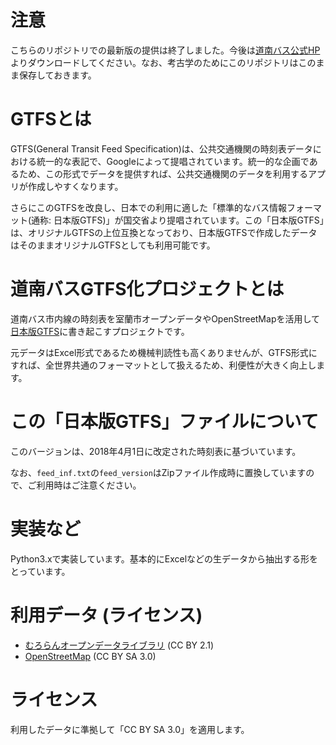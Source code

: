 # 注意
こちらのリポジトリでの最新版の提供は終了しました。今後は[道南バス公式HP](https://www.donanbus.co.jp/)よりダウンロードしてください。なお、考古学のためにこのリポジトリはこのまま保存しておきます。

# GTFSとは
GTFS(General Transit Feed Specification)は、公共交通機関の時刻表データにおける統一的な表記で、Googleによって提唱されています。統一的な企画であるため、この形式でデータを提供すれば、公共交通機関のデータを利用するアプリが作成しやすくなります。

さらにこのGTFSを改良し、日本での利用に適した「標準的なバス情報フォーマット(通称: 日本版GTFS)」が国交省より提唱されています。この「日本版GTFS」は、オリジナルGTFSの上位互換となっており、日本版GTFSで作成したデータはそのままオリジナルGTFSとしても利用可能です。

# 道南バスGTFS化プロジェクトとは
道南バス市内線の時刻表を室蘭市オープンデータやOpenStreetMapを活用して[日本版GTFS](http://www.mlit.go.jp/sogoseisaku/transport/sosei_transport_tk_000067.html)に書き起こすプロジェクトです。

元データはExcel形式であるため機械判読性も高くありませんが、GTFS形式にすれば、全世界共通のフォーマットとして扱えるため、利便性が大きく向上します。

# この「日本版GTFS」ファイルについて
このバージョンは、2018年4月1日に改定された時刻表に基づいています。

なお、`feed_inf.txt`の`feed_version`はZipファイル作成時に置換していますので、ご利用時はご注意ください。

# 実装など
Python3.xで実装しています。基本的にExcelなどの生データから抽出する形をとっています。

# 利用データ (ライセンス)
- [むろらんオープンデータライブラリ](http://www.city.muroran.lg.jp/main/org2260/odlib.php) (CC BY 2.1)
- [OpenStreetMap](http://www.openstreetmap.org/) (CC BY SA 3.0)

# ライセンス
利用したデータに準拠して「CC BY SA 3.0」を適用します。

